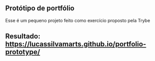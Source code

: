 ## Protótipo de portfólio

Esse é um pequeno projeto feito como exercício proposto pela Trybe 

## Resultado: https://lucassilvamarts.github.io/portfolio-prototype/
